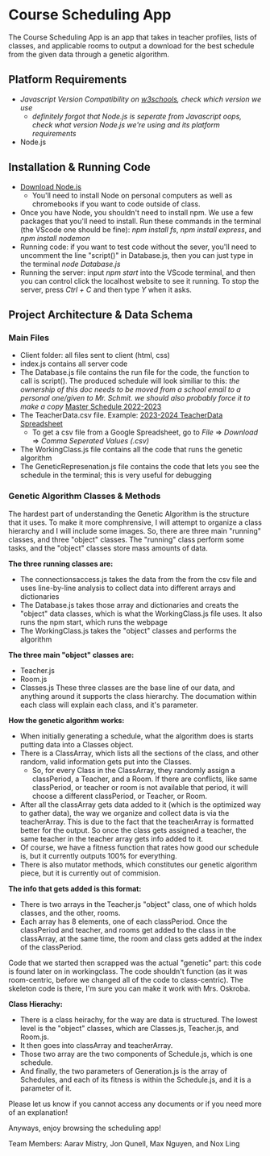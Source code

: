 # Course Scheduling App

The Course Scheduling App is an app that takes in teacher profiles, lists of classes, and applicable rooms to output a download for the best schedule from the given data through a genetic algorithm.

## Platform Requirements
  - *Javascript Version Compatibility on [w3schools](https://www.w3schools.com/js/js_versions.asp), check which version we use*
    - *definitely forgot that Node.js is seperate from Javascript oops, check what version Node.js we're using and its platform requirements*
  - Node.js

## Installation & Running Code
  - [Download Node.js](https://nodejs.org/en/download)
    - You'll need to install Node on personal computers as well as chromebooks if you want to code outside of class.
  - Once you have Node, you shouldn't need to install npm. We use a few packages that you'll need to install. Run these commands in the terminal (the VScode one should be fine): *npm install fs*, *npm install express*, and *npm install nodemon*
  - Running code: if you want to test code without the sever, you'll need to uncomment the line "script()" in Database.js, then you can just type in the terminal *node Database.js*
  - Running the server: input *npm start* into the VScode terminal, and then you can control click the localhost website to see it running. To stop the server, press *Ctrl + C* and then type *Y* when it asks.

## Project Architecture & Data Schema

### Main Files
  - Client folder: all files sent to client (html, css)
  - index.js contains all server code
  - The Database.js file contains the run file for the code, the function to call is script(). The produced schedule will look similiar to this: *the ownership of this doc needs to be moved from a school email to a personal one/given to Mr. Schmit. we should also probably force it to make a copy* [Master Schedule 2022-2023](https://drive.google.com/file/d/1KM-edDdXXMBrGBw3O3NRhsNZboAyz1wB/view?usp=sharing)
  - The TeacherData.csv file. Example: [2023-2024 TeacherData Spreadsheet](https://docs.google.com/spreadsheets/d/1OrJanY4l1BxetQadMx8MiPAeRn6vkfdEBdK5Q_P7ygM/edit?usp=sharing)
  	- To get a csv file from a Google Spreadsheet, go to *File* => *Download* => *Comma Seperated Values (.csv)*
  - The WorkingClass.js file contains all the code that runs the genetic algorithm
  - The GeneticRepresenation.js file contains the code that lets you see the schedule in the terminal; this is very useful for debugging

### Genetic Algorithm Classes & Methods
The hardest part of understanding the Genetic Algorithm is the structure that it uses. To make it more comphrensive, I will attempt to organize a class hierarchy and I will include some images.
So, there are three main "running" classes, and three "object" classes. The "running" class perform some tasks, and the "object" classes store mass amounts of data.

**The three running classes are:**
  - The connectionsaccess.js takes the data from the from the csv file and uses line-by-line analysis to collect data into different arrays and dictionaries
  - The Database.js takes those array and dictionaries and creats the "object" data classes, which is what the WorkingClass.js file uses. It also runs the npm start, which runs the webpage
  - The WorkingClass.js takes the "object" classes and performs the algorithm

**The three main "object" classes are:**
  - Teacher.js
  - Room.js
  - Classes.js
These three classes are the base line of our data, and anything around it supports the class hierarchy. The documation within each class will explain each class, and it's parameter.

**How the genetic algorithm works:**
  - When initially generating a schedule, what the algorithm does is starts putting data into a Classes object.
  - There is a ClassArray, which lists all the sections of the class, and other random, valid information gets put into the Classes.
    - So, for every Class in the ClassArray, they randomly assign a classPeriod, a Teacher, and a Room. If there are conflicts, like same classPeriod, or teacher or room is not available that period, it will choose a different classPeriod, or Teacher, or Room.
  - After all the classArray gets data added to it (which is the optimized way to gather data), the way we organize and collect data is via the teacherArray. This is due to the fact that the teacherArray is formatted better for the output. So once the class gets assigned a teacher, the same teacher in the teacher array gets info added to it.
  - Of course, we have a fitness function that rates how good our schedule is, but it currently outputs 100% for everything.
  - There is also mutator methods, which constitutes our genetic algorithm piece, but it is currently out of commision.
  
**The info that gets added is this format:**
  - There is two arrays in the Teacher.js "object" class, one of which holds classes, and the other, rooms.
  - Each array has 8 elements, one of each classPeriod. Once the classPeriod and teacher, and rooms get added to the class in the classArray, at the same time, the room and class gets added at the index of the classPeriod.

Code that we started then scrapped was the actual "genetic" part: this code is found later on in workingclass. The code shouldn't function (as it was room-centric, before we changed all of the code to class-centric). The skeleton code is there, I'm sure you can make it work with Mrs. Oskroba. 

**Class Hierachy:**
  - There is a class heirachy, for the way are data is structured. The lowest level is the "object" classes, which are Classes.js, Teacher.js, and Room.js.
  - It then goes into classArray and teacherArray.
  - Those two array are the two components of Schedule.js, which is one schedule.
  - And finally, the two parameters of Generation.js is the array of Schedules, and each of its fitness is within the Schedule.js, and it is a parameter of it.

Please let us know if you cannot access any documents or if you need more of an explanation! 

Anyways, enjoy browsing the scheduling app! 

Team Members:
Aarav Mistry, Jon Qunell, Max Nguyen, and Nox Ling
